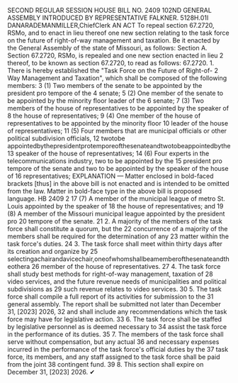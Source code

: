 SECOND REGULAR SESSION
HOUSE BILL NO. 2409
102ND GENERAL ASSEMBLY
INTRODUCED BY REPRESENTATIVE FALKNER.
5128H.01I DANARADEMANMILLER,ChiefClerk
AN ACT
To repeal section 67.2720, RSMo, and to enact in lieu thereof one new section relating to the
task force on the future of right-of-way management and taxation.
Be it enacted by the General Assembly of the state of Missouri, as follows:
Section A. Section 67.2720, RSMo, is repealed and one new section enacted in lieu
2 thereof, to be known as section 67.2720, to read as follows:
67.2720. 1. There is hereby established the "Task Force on the Future of Right-of-
2 Way Management and Taxation", which shall be composed of the following members:
3 (1) Two members of the senate to be appointed by the president pro tempore of the
4 senate;
5 (2) One member of the senate to be appointed by the minority floor leader of the
6 senate;
7 (3) Two members of the house of representatives to be appointed by the speaker of
8 the house of representatives;
9 (4) One member of the house of representatives to be appointed by the minority floor
10 leader of the house of representatives;
11 (5) Four members that are municipal officials or other political subdivision officials,
12 twotobe appointedbythepresidentprotemporeofthesenateandtwotobeappointedbythe
13 speaker of the house of representatives;
14 (6) Four experts in the telecommunications industry, two to be appointed by the
15 president pro tempore of the senate and two to be appointed by the speaker of the house of
16 representatives;
EXPLANATION — Matter enclosed in bold-faced brackets [thus] in the above bill is not enacted and is
intended to be omitted from the law. Matter in bold-face type in the above bill is proposed language.
HB 2409 2
17 (7) A member of the municipal league of metro St. Louis appointed by the speaker of
18 the house of representatives; and
19 (8) A member of the Missouri municipal league appointed by the president pro
20 tempore of the senate.
21 2. A majority of the members of the task force shall constitute a quorum, but the
22 concurrence of a majority of the members shall be required for the determination of any
23 matter within the task force's duties.
24 3. The task force shall meet within thirty days after its creation and organize by
25 selectingachairandavicechair,oneofwhomshallbeamemberofthesenateandtheothera
26 member of the house of representatives.
27 4. The task force shall study best methods for right-of-way management, taxation of
28 video services, and the future revenue needs of municipalities and political subdivisions as
29 such revenue relates to video services.
30 5. The task force shall compile a full report of its activities for submission to the
31 general assembly. The report shall be submitted not later than December 31, [2023] 2026,
32 and shall include any recommendations which the task force may have for legislative action.
33 6. The task force shall be staffed by legislative personnel as is deemed necessary to
34 assist the task force in the performance of its duties.
35 7. The members of the task force shall serve without compensation, but any actual
36 and necessary expenses incurred in the performance of the task force's official duties by the
37 task force, its members, and any staff assigned to the task force shall be paid from the joint
38 contingent fund.
39 8. This section shall expire on December 31, [2023] 2026.
✔